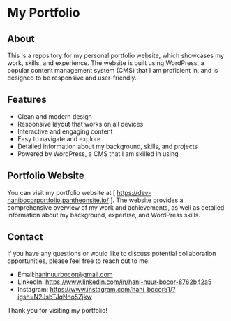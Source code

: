 # My Portfolio



## About
This is a repository for my personal portfolio website, which showcases my work, skills, and experience. The website is built using WordPress, a popular content management system (CMS) that I am proficient in, and is designed to be responsive and user-friendly.

## Features
- Clean and modern design
- Responsive layout that works on all devices
- Interactive and engaging content
- Easy to navigate and explore
- Detailed information about my background, skills, and projects
- Powered by WordPress, a CMS that I am skilled in using

## Portfolio Website
You can visit my portfolio website at [ https://dev-hanibocorportfolio.pantheonsite.io/ ]. The website provides a comprehensive overview of my work and achievements, as well as detailed information about my background, expertise, and WordPress skills.

## Contact
If you have any questions or would like to discuss potential collaboration opportunities, please feel free to reach out to me:

- Email:haninuurbocor@gmail.com
- LinkedIn: https://www.linkedin.com/in/hani-nuur-bocor-8762b42a5
- Instagram: https://www.instagram.com/hani_bocor51/?igsh=N2JsbTJqNno5Zjkw


Thank you for visiting my portfolio!
